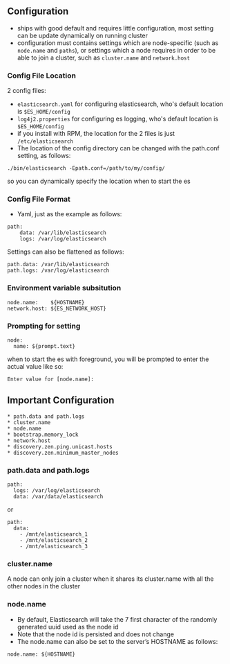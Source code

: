 ## Configuration
* ships with good default and requires little configuration, most setting can be update dynamically on running cluster 
* configuration must contains settings which are node-specific (such as `node.name` and `paths`), or settings which a node requires in order to be able to join a cluster, such as `cluster.name` and `network.host`


### Config File Location
2 config files:
* `elasticsearch.yaml` for configuring elasticsearch, who's default location is `$ES_HOME/config`
* `log4j2.properties` for configuring es logging, who's default location is `$ES_HOME/config`
* if you install with RPM, the location for the 2 files is just `/etc/elasticsearch`
* The location of the config directory can be changed with the path.conf setting, as follows:
```
./bin/elasticsearch -Epath.conf=/path/to/my/config/
```
so you can dynamically specify the location when to start the es


### Config File Format
* Yaml, just as the example as follows:
```
path:
    data: /var/lib/elasticsearch
    logs: /var/log/elasticsearch
```
Settings can also be flattened as follows:
```
path.data: /var/lib/elasticsearch
path.logs: /var/log/elasticsearch
```

### Environment variable subsitution
```
node.name:    ${HOSTNAME}
network.host: ${ES_NETWORK_HOST}
```
### Prompting for setting
```
node:
  name: ${prompt.text}
```
when to start the es with foreground, you will be prompted to enter the actual value like so:
```
Enter value for [node.name]:
```

## Important Configuration
```
* path.data and path.logs
* cluster.name
* node.name
* bootstrap.memory_lock
* network.host
* discovery.zen.ping.unicast.hosts
* discovery.zen.minimum_master_nodes
```

### path.data and path.logs
```
path:
  logs: /var/log/elasticsearch
  data: /var/data/elasticsearch
```
or 
```
path:
  data:
    - /mnt/elasticsearch_1
    - /mnt/elasticsearch_2
    - /mnt/elasticsearch_3
```

### cluster.name
A node can only join a cluster when it shares its cluster.name with all the other nodes in the cluster

### node.name
* By default, Elasticsearch will take the 7 first character of the randomly generated uuid used as the node id
* Note that the node id is persisted and does not change
* The node.name can also be set to the server’s HOSTNAME as follows:
```
node.name: ${HOSTNAME}
```
### 
